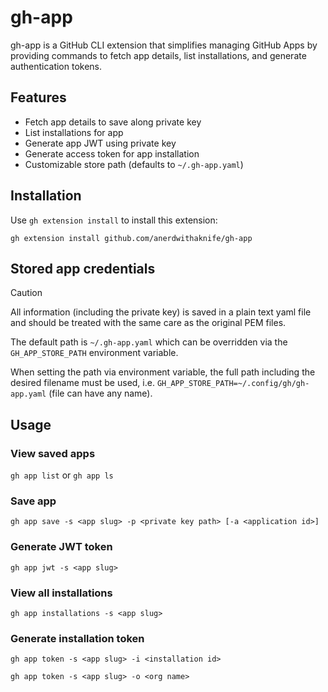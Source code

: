 # gh-app

gh-app is a GitHub CLI extension that simplifies managing GitHub Apps by providing commands to fetch app details, list installations, and generate authentication tokens.

## Features

- Fetch app details to save along private key
- List installations for app
- Generate app JWT using private key
- Generate access token for app installation
- Customizable store path (defaults to `~/.gh-app.yaml`)

## Installation

Use `gh extension install` to install this extension: 

```shell
gh extension install github.com/anerdwithaknife/gh-app
```

## Stored app credentials

> [!CAUTION]
> All information (including the private key) is saved in a plain text yaml file and should be treated with the same care as the original PEM files.

The default path is `~/.gh-app.yaml` which can be overridden via the `GH_APP_STORE_PATH` environment variable. 

When setting the path via environment variable, the full path including the desired filename must be used, i.e. `GH_APP_STORE_PATH=~/.config/gh/gh-app.yaml` (file can have any name).

## Usage

### View saved apps

`gh app list` or `gh app ls`

### Save app

`gh app save -s <app slug> -p <private key path> [-a <application id>]`

### Generate JWT token

`gh app jwt -s <app slug>`

### View all installations

`gh app installations -s <app slug>`

### Generate installation token

`gh app token -s <app slug> -i <installation id>`

`gh app token -s <app slug> -o <org name>`
